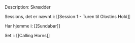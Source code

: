 Description:
Skrædder

Sessions, det er nævnt i:
[[Session 1 - Turen til Olostins Hold]]

Har hjemme i:
[[Sundabar]]

Set i:
[[Calling Horns]]